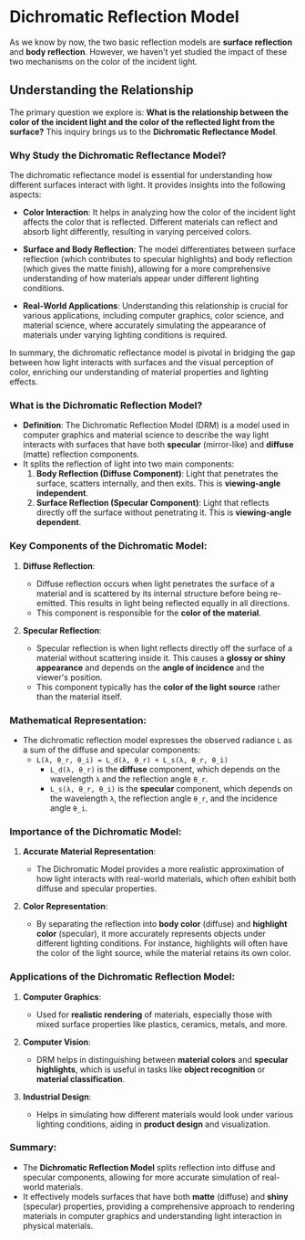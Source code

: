 # Dichromatic Reflection Model

As we know by now, the two basic reflection models are **surface reflection** and **body reflection**. However, we haven't yet studied the impact of these two mechanisms on the color of the incident light. 

## Understanding the Relationship

The primary question we explore is: **What is the relationship between the color of the incident light and the color of the reflected light from the surface?** This inquiry brings us to the **Dichromatic Reflectance Model**.

### Why Study the Dichromatic Reflectance Model?

The dichromatic reflectance model is essential for understanding how different surfaces interact with light. It provides insights into the following aspects:

- **Color Interaction**: It helps in analyzing how the color of the incident light affects the color that is reflected. Different materials can reflect and absorb light differently, resulting in varying perceived colors.
  
- **Surface and Body Reflection**: The model differentiates between surface reflection (which contributes to specular highlights) and body reflection (which gives the matte finish), allowing for a more comprehensive understanding of how materials appear under different lighting conditions.

- **Real-World Applications**: Understanding this relationship is crucial for various applications, including computer graphics, color science, and material science, where accurately simulating the appearance of materials under varying lighting conditions is required.

In summary, the dichromatic reflectance model is pivotal in bridging the gap between how light interacts with surfaces and the visual perception of color, enriching our understanding of material properties and lighting effects.

### What is the Dichromatic Reflection Model?
- **Definition**: The Dichromatic Reflection Model (DRM) is a model used in computer graphics and material science to describe the way light interacts with surfaces that have both **specular** (mirror-like) and **diffuse** (matte) reflection components.
- It splits the reflection of light into two main components:
  1. **Body Reflection (Diffuse Component)**: Light that penetrates the surface, scatters internally, and then exits. This is **viewing-angle independent**.
  2. **Surface Reflection (Specular Component)**: Light that reflects directly off the surface without penetrating it. This is **viewing-angle dependent**.

### Key Components of the Dichromatic Model:
1. **Diffuse Reflection**:
   - Diffuse reflection occurs when light penetrates the surface of a material and is scattered by its internal structure before being re-emitted. This results in light being reflected equally in all directions.
   - This component is responsible for the **color of the material**.

2. **Specular Reflection**:
   - Specular reflection is when light reflects directly off the surface of a material without scattering inside it. This causes a **glossy or shiny appearance** and depends on the **angle of incidence** and the viewer's position.
   - This component typically has the **color of the light source** rather than the material itself.

### Mathematical Representation:
- The dichromatic reflection model expresses the observed radiance `L` as a sum of the diffuse and specular components:
  - `L(λ, θ_r, θ_i) = L_d(λ, θ_r) + L_s(λ, θ_r, θ_i)`
    - `L_d(λ, θ_r)` is the **diffuse** component, which depends on the wavelength `λ` and the reflection angle `θ_r`.
    - `L_s(λ, θ_r, θ_i)` is the **specular** component, which depends on the wavelength `λ`, the reflection angle `θ_r`, and the incidence angle `θ_i`.

### Importance of the Dichromatic Model:
1. **Accurate Material Representation**:
   - The Dichromatic Model provides a more realistic approximation of how light interacts with real-world materials, which often exhibit both diffuse and specular properties.
   
2. **Color Representation**:
   - By separating the reflection into **body color** (diffuse) and **highlight color** (specular), it more accurately represents objects under different lighting conditions. For instance, highlights will often have the color of the light source, while the material retains its own color.

### Applications of the Dichromatic Reflection Model:
1. **Computer Graphics**:
   - Used for **realistic rendering** of materials, especially those with mixed surface properties like plastics, ceramics, metals, and more.
   
2. **Computer Vision**:
   - DRM helps in distinguishing between **material colors** and **specular highlights**, which is useful in tasks like **object recognition** or **material classification**.
   
3. **Industrial Design**:
   - Helps in simulating how different materials would look under various lighting conditions, aiding in **product design** and visualization.

### Summary:
- The **Dichromatic Reflection Model** splits reflection into diffuse and specular components, allowing for more accurate simulation of real-world materials.
- It effectively models surfaces that have both **matte** (diffuse) and **shiny** (specular) properties, providing a comprehensive approach to rendering materials in computer graphics and understanding light interaction in physical materials.
